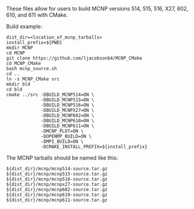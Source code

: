 These files allow for users to build MCNP versions
514, 515, 516, X27, 602, 610, and 611
with CMake.

Build example:

```
dist_dir=<location_of_mcnp_tarballs>
install_prefix=${PWD}
mkdir MCNP
cd MCNP
git clone https://github.com/ljacobson64/MCNP_CMake
cd MCNP_CMake
bash mcnp_source.sh
cd ..
ln -s MCNP_CMake src
mkdir bld
cd bld
cmake ../src -DBUILD_MCNP514=ON \
             -DBUILD_MCNP515=ON \
             -DBUILD_MCNP516=ON \
             -DBUILD_MCNPX27=ON \
             -DBUILD_MCNP602=ON \
             -DBUILD_MCNP610=ON \
             -DBUILD_MCNP611=ON \
             -DMCNP_PLOT=ON \
             -DOPENMP_BUILD=ON \
             -DMPI_BUILD=ON \
             -DCMAKE_INSTALL_PREFIX=${install_prefix}
```

The MCNP tarballs should be named like this:

```
${dist_dir}/mcnp/mcnp514-source.tar.gz
${dist_dir}/mcnp/mcnp515-source.tar.gz
${dist_dir}/mcnp/mcnp516-source.tar.gz
${dist_dir}/mcnp/mcnpx27-source.tar.gz
${dist_dir}/mcnp/mcnp602-source.tar.gz
${dist_dir}/mcnp/mcnp610-source.tar.gz
${dist_dir}/mcnp/mcnp611-source.tar.gz
```

